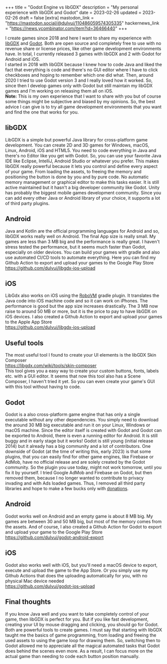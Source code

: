 +++
title = "Godot Engine vs libGDX"
description = "My personal experience with libGDX and Godot"
date = 2023-02-26
updated = 2023-02-26
draft = false
[extra]
mastodon_link = "https://mastodon.social/@dulvui/110486059574305335"
hackernews_link = "https://news.ycombinator.com/item?id=36466440"
+++

I create games since 2018 and here I want to share my experience with [libGDX](https://libgdx.com/) and [Godot](https://godotengine.org/).
Both are open source and completely free to use with no revenue share or license prices, like other game development environments have.
In total, I currently released 3 games with libGDX and 2 with Godot for Android and iOS.  
I started in 2018 with libGDX because I knew how to code Java and liked the fact that everything is code and there's no GUI editor where I have to click checkboxes and hoping to remember which one did what.
Then, around 2020 I tried to use Godot version 3 and I really loved how it worked.
So, since then I develop games only with Godot but still maintain my libGDX games and I'm working on releasing them all on iOS.  
**Note:** This is my own experience that I want to share with you but of course some things might be subjective and biased by my opinions.
So, the best advice I can give is to try all game development environments that you want and find the one that works for you.   

## libGDX
LibGDX is a simple but powerful Java library for cross-platform game development. 
You can create 2D and 3D games for Windows, macOS, Linux, Android, iOS and HTML5. 
You need to code everything in Java and there's no Editor like you get with Godot.
So, you can use your favorite Java IDE like Eclipse, IntelliJ, Android Studio or whatever you prefer.
This makes libGDX really powerful because it lets you control and define every aspect of your game.
From loading the assets, to freeing the memory and positioning the button is done by you and by pure code.
No automatic memory management or graphical editor to make this tasks easier.
It is still active maintained but it hasn't a big developer community like Godot.
Unity has probably the biggest mobile games development community.
Since you can add every other Java or Android library of your choice, it supports a lot of third party plugins.

## Android
Java and Kotlin are the official programming languages for Android and so, libGDX works really well on Android.
The final App size is really small.
My games are less than 3 MB big and the performance is really great.
I haven't stress tested the performance, but it seems much faster than Godot, especially on older devices.
You can build your games with gradle and also use automated CI/CD tools to automate everything.
Here you can find my Github Action to export and upload your games to the Google Play Store  
https://github.com/dulvui/libgdx-ios-upload

## iOS
LibGdx also works on iOS using the [RoboVM](https://github.com/robovm/robovm-gradle-plugin) gradle plugin.
It translates the Java code into iOS machine code and so it can work on iPhones.
The performance is good but the app size increases drastically.
The 3 MB now raise to around 50 MB or more, but it is the price to pay to have libGDX on iOS devices.
I also created a Github Action to export and upload your games to the Apple App Store  
https://github.com/dulvui/libgdx-ios-upload

## Useful tools
The most useful tool I found to create your UI elements is the libGDX Skin Composer  
https://libgdx.com/wiki/tools/skin-composer  
This tool gives you a easy way to create your custom buttons, fonts, labels etc. with a GUI editor.
It seems that now this tool also has a Scene Composer, I haven't tried it yet.
So you can even create your game's GUI with this tool without having to code.


## Godot
Godot is a also cross-platform game engine that has only a single executable without any other dependencies.
You simply need to download the around 30 MB big executable and run it on your Linux, Windows or macOS machine.
Since the editor itself is created with Godot and Godot can be exported to Android, there is even a running editor for Android.
It is still buggy and in early stage but it works!
Godot is still young (initial release 2014) but it already has a big community and a lot of contributors.
One downside of Godot (at the time of writing this, early 2023) is that some plugins, that you can easily find for other game engines, like Firebase or AdMob, have no official release and are solely created by the Godot community.
So the plugin you use today, might not work tomorrow, until you fix it by yourself.
I tried Google AdMob and Firebase on Godot, but then removed them, because I no longer wanted to contribute to privacy invading and with Ads loaded games.
Thus, I removed all third party libraries and hope to make a few bucks only with [donations](/donate).

## Android
Godot works well on Android and an empty game is about 8 MB big.
My games are between 30 and 50 MB big, but most of the memory comes from the assets.
And of course, I also created a Github Action for Godot to export and upload your game to the Google Play Store  
https://github.com/dulvui/godot-android-export  


## iOS
Godot also works well with iOS, but you'll need a macOS device to export, execute and upload the game to the App Store.
Or you simply use my Github Actions that does the uploading automatically for you, with no physical Mac device needed  
https://github.com/dulvui/godot-ios-upload  


## Final thoughts
If you know Java well and you want to take completely control of your game, then libGDX is perfect for you.
But if you like fast development, creating your UI by mouse dragging and clicking, you should go for Godot.
Both are powerful tools to create games.
I must say that starting with libGDX taught me the basics of game programming, from loading and freeing the used assets to using the game loop for drawing them.
So, switching then to Godot allowed me to appreciate all the magical automated tasks that Godot does behind the scenes even more.
As a result, I can focus more on the actual game than needing to code each button position manually.